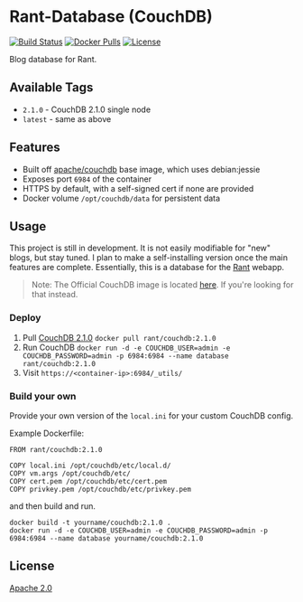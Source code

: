 # Rant-Database (CouchDB)

[![Build Status](https://travis-ci.org/RamblingWare/Rant-Database.svg?branch=master)](https://travis-ci.org/RamblingWare/Rant-Database)
[![Docker Pulls](https://img.shields.io/docker/pulls/rant/couchdb.svg)](https://hub.docker.com/r/rant/couchdb/)
[![License](https://img.shields.io/:license-apache-blue.svg)](https://github.com/RamblingWare/Rant-Database/blob/master/LICENSE)

Blog database for Rant.

## Available Tags

- `2.1.0` - CouchDB 2.1.0 single node
- `latest` - same as above

## Features

 * Built off [apache/couchdb](https://github.com/apache/couchdb-docker) base image, which uses debian:jessie 
 * Exposes port `6984` of the container
 * HTTPS by default, with a self-signed cert if none are provided
 * Docker volume `/opt/couchdb/data` for persistent data

## Usage

This project is still in development. It is not easily modifiable for "new" blogs, but stay tuned. I plan to make a self-installing version once the main features are complete. Essentially, this is a database for the [Rant](https://github.com/RamblingWare/Rant) webapp.

> Note: The Official CouchDB image is located [here](https://github.com/apache/couchdb-docker). If you're looking for that instead.

### Deploy

 1. Pull [CouchDB 2.1.0](https://hub.docker.com/r/rant/couchdb/) `docker pull rant/couchdb:2.1.0`
 1. Run CouchDB `docker run -d -e COUCHDB_USER=admin -e COUCHDB_PASSWORD=admin -p 6984:6984 --name database rant/couchdb:2.1.0`
 1. Visit `https://<container-ip>:6984/_utils/`


### Build your own

Provide your own version of the `local.ini` for your custom CouchDB config.

Example Dockerfile:

```
FROM rant/couchdb:2.1.0

COPY local.ini /opt/couchdb/etc/local.d/
COPY vm.args /opt/couchdb/etc/
COPY cert.pem /opt/couchdb/etc/cert.pem
COPY privkey.pem /opt/couchdb/etc/privkey.pem
```

and then build and run.

```
docker build -t yourname/couchdb:2.1.0 .
docker run -d -e COUCHDB_USER=admin -e COUCHDB_PASSWORD=admin -p 6984:6984 --name database yourname/couchdb:2.1.0
```

## License

[Apache 2.0](/LICENSE)
